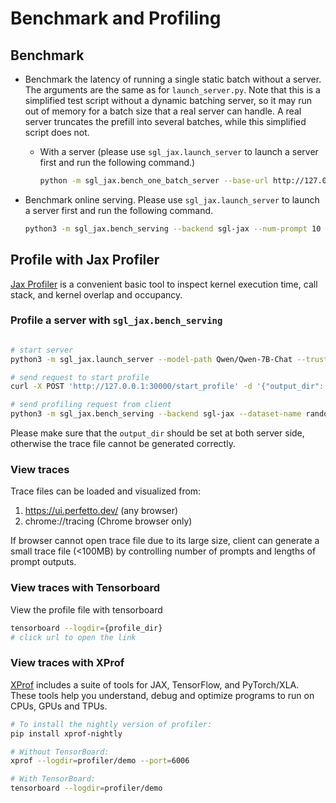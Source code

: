 # Benchmark and Profiling

## Benchmark

- Benchmark the latency of running a single static batch without a server. The arguments are the same as for `launch_server.py`.
  Note that this is a simplified test script without a dynamic batching server, so it may run out of memory for a batch size that a real server can handle. A real server truncates the prefill into several batches, while this simplified script does not.
  - With a server (please use `sgl_jax.launch_server` to launch a server first and run the following command.)
    ```bash
    python -m sgl_jax.bench_one_batch_server --base-url http://127.0.0.1:30000 --model-path Qwen/Qwen-7B-Chat --batch-size 32 --input-len 256 --output-len 32
    ```

- Benchmark online serving. Please use `sgl_jax.launch_server` to launch a server first and run the following command.

  ```bash
  python3 -m sgl_jax.bench_serving --backend sgl-jax --num-prompt 10
  ```

## Profile with Jax Profiler

[Jax Profiler](https://docs.jax.dev/en/latest/profiling.html) is a convenient basic tool to inspect kernel execution time, call stack, and kernel overlap and occupancy.

### Profile a server with `sgl_jax.bench_serving`
```bash

# start server
python3 -m sgl_jax.launch_server --model-path Qwen/Qwen-7B-Chat --trust-remote-code  --dist-init-addr=0.0.0.0:10011 --nnodes=1  --tp-size=4 --device=tpu --random-seed=3 --node-rank=0 --mem-fraction-static=0.8 --max-prefill-tokens=8192 --download-dir=/tmp --dtype=bfloat16  --skip-server-warmup

# send request to start profile
curl -X POST 'http://127.0.0.1:30000/start_profile' -d '{"output_dir": "/home/profile", "num_steps": 5}' -H 'Content-Type: application/json'

# send profiling request from client
python3 -m sgl_jax.bench_serving --backend sgl-jax --dataset-name random --num-prompts 10 --random-input 512 --random-output 10 --random-range-ratio 1 --warmup-requests 0
```

Please make sure that the `output_dir` should be set at both server side, otherwise the trace file cannot be generated correctly.

### View traces

Trace files can be loaded and visualized from:

1. https://ui.perfetto.dev/ (any browser)
2. chrome://tracing (Chrome browser only)

If browser cannot open trace file due to its large size,
client can generate a small trace file (<100MB) by controlling number of prompts and lengths of prompt outputs.

### View traces with Tensorboard

View the profile file with tensorboard
```bash
tensorboard --logdir={profile_dir}
# click url to open the link
```

### View traces with XProf

[XProf](https://github.com/openxla/xprof) includes a suite of tools for JAX, TensorFlow, and PyTorch/XLA. These tools help you understand, debug and optimize programs to run on CPUs, GPUs and TPUs.

```bash
# To install the nightly version of profiler:
pip install xprof-nightly

# Without TensorBoard:
xprof --logdir=profiler/demo --port=6006

# With TensorBoard:
tensorboard --logdir=profiler/demo

```
